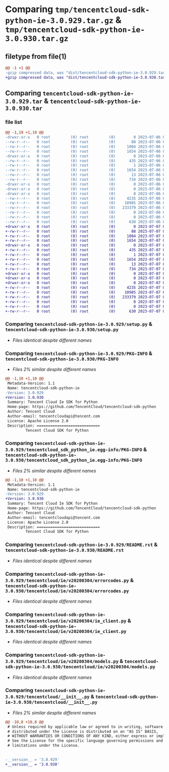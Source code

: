 # Comparing `tmp/tencentcloud-sdk-python-ie-3.0.929.tar.gz` & `tmp/tencentcloud-sdk-python-ie-3.0.930.tar.gz`

## filetype from file(1)

```diff
@@ -1 +1 @@
-gzip compressed data, was "dist/tencentcloud-sdk-python-ie-3.0.929.tar", last modified: Thu Jul  6 00:27:59 2023, max compression
+gzip compressed data, was "dist/tencentcloud-sdk-python-ie-3.0.930.tar", last modified: Fri Jul  7 00:25:39 2023, max compression
```

## Comparing `tencentcloud-sdk-python-ie-3.0.929.tar` & `tencentcloud-sdk-python-ie-3.0.930.tar`

### file list

```diff
@@ -1,19 +1,19 @@
-drwxr-xr-x   0 root         (0) root         (0)        0 2023-07-06 00:27:59.000000 tencentcloud-sdk-python-ie-3.0.929/
--rw-r--r--   0 root         (0) root         (0)       88 2023-07-06 00:27:59.000000 tencentcloud-sdk-python-ie-3.0.929/setup.cfg
--rw-r--r--   0 root         (0) root         (0)     1004 2023-07-06 00:27:59.000000 tencentcloud-sdk-python-ie-3.0.929/setup.py
--rw-r--r--   0 root         (0) root         (0)     1654 2023-07-06 00:27:59.000000 tencentcloud-sdk-python-ie-3.0.929/PKG-INFO
-drwxr-xr-x   0 root         (0) root         (0)        0 2023-07-06 00:27:59.000000 tencentcloud-sdk-python-ie-3.0.929/tencentcloud_sdk_python_ie.egg-info/
--rw-r--r--   0 root         (0) root         (0)      435 2023-07-06 00:27:59.000000 tencentcloud-sdk-python-ie-3.0.929/tencentcloud_sdk_python_ie.egg-info/SOURCES.txt
--rw-r--r--   0 root         (0) root         (0)        1 2023-07-06 00:27:59.000000 tencentcloud-sdk-python-ie-3.0.929/tencentcloud_sdk_python_ie.egg-info/dependency_links.txt
--rw-r--r--   0 root         (0) root         (0)     1654 2023-07-06 00:27:59.000000 tencentcloud-sdk-python-ie-3.0.929/tencentcloud_sdk_python_ie.egg-info/PKG-INFO
--rw-r--r--   0 root         (0) root         (0)       13 2023-07-06 00:27:59.000000 tencentcloud-sdk-python-ie-3.0.929/tencentcloud_sdk_python_ie.egg-info/top_level.txt
--rw-r--r--   0 root         (0) root         (0)      734 2023-07-06 00:27:59.000000 tencentcloud-sdk-python-ie-3.0.929/README.rst
-drwxr-xr-x   0 root         (0) root         (0)        0 2023-07-06 00:27:59.000000 tencentcloud-sdk-python-ie-3.0.929/tencentcloud/
-drwxr-xr-x   0 root         (0) root         (0)        0 2023-07-06 00:27:59.000000 tencentcloud-sdk-python-ie-3.0.929/tencentcloud/ie/
-drwxr-xr-x   0 root         (0) root         (0)        0 2023-07-06 00:27:59.000000 tencentcloud-sdk-python-ie-3.0.929/tencentcloud/ie/v20200304/
--rw-r--r--   0 root         (0) root         (0)     4235 2023-07-06 00:27:59.000000 tencentcloud-sdk-python-ie-3.0.929/tencentcloud/ie/v20200304/errorcodes.py
--rw-r--r--   0 root         (0) root         (0)    10985 2023-07-06 00:27:59.000000 tencentcloud-sdk-python-ie-3.0.929/tencentcloud/ie/v20200304/ie_client.py
--rw-r--r--   0 root         (0) root         (0)   233379 2023-07-06 00:27:59.000000 tencentcloud-sdk-python-ie-3.0.929/tencentcloud/ie/v20200304/models.py
--rw-r--r--   0 root         (0) root         (0)        0 2023-07-06 00:27:59.000000 tencentcloud-sdk-python-ie-3.0.929/tencentcloud/ie/v20200304/__init__.py
--rw-r--r--   0 root         (0) root         (0)        0 2023-07-06 00:27:59.000000 tencentcloud-sdk-python-ie-3.0.929/tencentcloud/ie/__init__.py
--rw-r--r--   0 root         (0) root         (0)      630 2023-07-06 00:27:59.000000 tencentcloud-sdk-python-ie-3.0.929/tencentcloud/__init__.py
+drwxr-xr-x   0 root         (0) root         (0)        0 2023-07-07 00:25:39.000000 tencentcloud-sdk-python-ie-3.0.930/
+-rw-r--r--   0 root         (0) root         (0)       88 2023-07-07 00:25:39.000000 tencentcloud-sdk-python-ie-3.0.930/setup.cfg
+-rw-r--r--   0 root         (0) root         (0)     1004 2023-07-07 00:25:39.000000 tencentcloud-sdk-python-ie-3.0.930/setup.py
+-rw-r--r--   0 root         (0) root         (0)     1654 2023-07-07 00:25:39.000000 tencentcloud-sdk-python-ie-3.0.930/PKG-INFO
+drwxr-xr-x   0 root         (0) root         (0)        0 2023-07-07 00:25:39.000000 tencentcloud-sdk-python-ie-3.0.930/tencentcloud_sdk_python_ie.egg-info/
+-rw-r--r--   0 root         (0) root         (0)      435 2023-07-07 00:25:39.000000 tencentcloud-sdk-python-ie-3.0.930/tencentcloud_sdk_python_ie.egg-info/SOURCES.txt
+-rw-r--r--   0 root         (0) root         (0)        1 2023-07-07 00:25:39.000000 tencentcloud-sdk-python-ie-3.0.930/tencentcloud_sdk_python_ie.egg-info/dependency_links.txt
+-rw-r--r--   0 root         (0) root         (0)     1654 2023-07-07 00:25:39.000000 tencentcloud-sdk-python-ie-3.0.930/tencentcloud_sdk_python_ie.egg-info/PKG-INFO
+-rw-r--r--   0 root         (0) root         (0)       13 2023-07-07 00:25:39.000000 tencentcloud-sdk-python-ie-3.0.930/tencentcloud_sdk_python_ie.egg-info/top_level.txt
+-rw-r--r--   0 root         (0) root         (0)      734 2023-07-07 00:25:39.000000 tencentcloud-sdk-python-ie-3.0.930/README.rst
+drwxr-xr-x   0 root         (0) root         (0)        0 2023-07-07 00:25:39.000000 tencentcloud-sdk-python-ie-3.0.930/tencentcloud/
+drwxr-xr-x   0 root         (0) root         (0)        0 2023-07-07 00:25:39.000000 tencentcloud-sdk-python-ie-3.0.930/tencentcloud/ie/
+drwxr-xr-x   0 root         (0) root         (0)        0 2023-07-07 00:25:39.000000 tencentcloud-sdk-python-ie-3.0.930/tencentcloud/ie/v20200304/
+-rw-r--r--   0 root         (0) root         (0)     4235 2023-07-07 00:25:39.000000 tencentcloud-sdk-python-ie-3.0.930/tencentcloud/ie/v20200304/errorcodes.py
+-rw-r--r--   0 root         (0) root         (0)    10985 2023-07-07 00:25:39.000000 tencentcloud-sdk-python-ie-3.0.930/tencentcloud/ie/v20200304/ie_client.py
+-rw-r--r--   0 root         (0) root         (0)   233379 2023-07-07 00:25:39.000000 tencentcloud-sdk-python-ie-3.0.930/tencentcloud/ie/v20200304/models.py
+-rw-r--r--   0 root         (0) root         (0)        0 2023-07-07 00:25:39.000000 tencentcloud-sdk-python-ie-3.0.930/tencentcloud/ie/v20200304/__init__.py
+-rw-r--r--   0 root         (0) root         (0)        0 2023-07-07 00:25:39.000000 tencentcloud-sdk-python-ie-3.0.930/tencentcloud/ie/__init__.py
+-rw-r--r--   0 root         (0) root         (0)      630 2023-07-07 00:25:39.000000 tencentcloud-sdk-python-ie-3.0.930/tencentcloud/__init__.py
```

### Comparing `tencentcloud-sdk-python-ie-3.0.929/setup.py` & `tencentcloud-sdk-python-ie-3.0.930/setup.py`

 * *Files identical despite different names*

### Comparing `tencentcloud-sdk-python-ie-3.0.929/PKG-INFO` & `tencentcloud-sdk-python-ie-3.0.930/PKG-INFO`

 * *Files 2% similar despite different names*

```diff
@@ -1,10 +1,10 @@
 Metadata-Version: 1.1
 Name: tencentcloud-sdk-python-ie
-Version: 3.0.929
+Version: 3.0.930
 Summary: Tencent Cloud Ie SDK for Python
 Home-page: https://github.com/TencentCloud/tencentcloud-sdk-python
 Author: Tencent Cloud
 Author-email: tencentcloudapi@tencent.com
 License: Apache License 2.0
 Description: ============================
         Tencent Cloud SDK for Python
```

### Comparing `tencentcloud-sdk-python-ie-3.0.929/tencentcloud_sdk_python_ie.egg-info/PKG-INFO` & `tencentcloud-sdk-python-ie-3.0.930/tencentcloud_sdk_python_ie.egg-info/PKG-INFO`

 * *Files 2% similar despite different names*

```diff
@@ -1,10 +1,10 @@
 Metadata-Version: 1.1
 Name: tencentcloud-sdk-python-ie
-Version: 3.0.929
+Version: 3.0.930
 Summary: Tencent Cloud Ie SDK for Python
 Home-page: https://github.com/TencentCloud/tencentcloud-sdk-python
 Author: Tencent Cloud
 Author-email: tencentcloudapi@tencent.com
 License: Apache License 2.0
 Description: ============================
         Tencent Cloud SDK for Python
```

### Comparing `tencentcloud-sdk-python-ie-3.0.929/README.rst` & `tencentcloud-sdk-python-ie-3.0.930/README.rst`

 * *Files identical despite different names*

### Comparing `tencentcloud-sdk-python-ie-3.0.929/tencentcloud/ie/v20200304/errorcodes.py` & `tencentcloud-sdk-python-ie-3.0.930/tencentcloud/ie/v20200304/errorcodes.py`

 * *Files identical despite different names*

### Comparing `tencentcloud-sdk-python-ie-3.0.929/tencentcloud/ie/v20200304/ie_client.py` & `tencentcloud-sdk-python-ie-3.0.930/tencentcloud/ie/v20200304/ie_client.py`

 * *Files identical despite different names*

### Comparing `tencentcloud-sdk-python-ie-3.0.929/tencentcloud/ie/v20200304/models.py` & `tencentcloud-sdk-python-ie-3.0.930/tencentcloud/ie/v20200304/models.py`

 * *Files identical despite different names*

### Comparing `tencentcloud-sdk-python-ie-3.0.929/tencentcloud/__init__.py` & `tencentcloud-sdk-python-ie-3.0.930/tencentcloud/__init__.py`

 * *Files 2% similar despite different names*

```diff
@@ -10,8 +10,8 @@
 # Unless required by applicable law or agreed to in writing, software
 # distributed under the License is distributed on an "AS IS" BASIS,
 # WITHOUT WARRANTIES OR CONDITIONS OF ANY KIND, either express or implied.
 # See the License for the specific language governing permissions and
 # limitations under the License.
 
 
-__version__ = '3.0.929'
+__version__ = '3.0.930'
```

